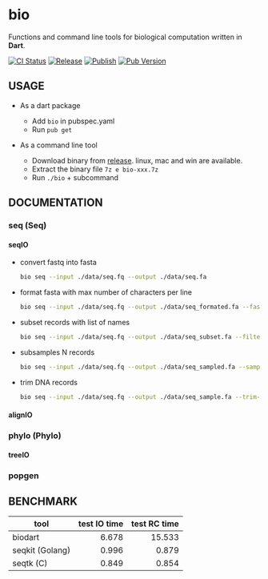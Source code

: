 # bio

Functions and command line tools for biological computation written in **Dart**.

[![CI Status](https://travis-ci.org/yech1990/biodart.svg?branch=master)](https://travis-ci.org/yech1990/biodart)
[![Release](https://github.com/yech1990/biodart/workflows/Release/badge.svg)](https://github.com/yech1990/biodart/actions)
[![Publish](https://github.com/yech1990/biodart/workflows/Publish/badge.svg)](https://github.com/yech1990/biodart/actions)
[![Pub Version](https://img.shields.io/pub/v/bio.svg)](https://pub.dev/packages/bio)

## USAGE

- As a dart package

  - Add `bio` in pubspec.yaml
  - Run `pub get`

- As a command line tool

  - Download binary from [release](https://github.com/yech1990/biodart/releases). linux, mac and win are available.
  - Extract the binary file `7z e bio-xxx.7z`
  - Run `./bio` + subcommand

## DOCUMENTATION

### seq (Seq)

#### seqIO

- convert fastq into fasta

  ```bash
  bio seq --input ./data/seq.fq --output ./data/seq.fa
  ```

- format fasta with max number of characters per line

  ```bash
  bio seq --input ./data/seq.fq --output ./data/seq_formated.fa --fasta-line-length 20
  ```

- subset records with list of names

  ```bash
  bio seq --input ./data/seq.fq --output ./data/seq_subset.fa --filter-names ./data/name.list
  ```

- subsamples N records

  ```bash
  bio seq --input ./data/seq.fq --output ./data/seq_sampled.fa --sample 2 --sample-seed 123
  ```

- trim DNA records

  ```bash
  bio seq --input ./data/seq.fq --output ./data/seq_sample.fa --trim-start 6 --trim-end 3
  ```

#### alignIO

### phylo (Phylo)

#### treeIO

### popgen

## BENCHMARK

| tool            | test IO time | test RC time |
| --------------- | -----------: | -----------: |
| biodart         |        6.678 |       15.533 |
| seqkit (Golang) |        0.996 |        0.879 |
| seqtk (C)       |        0.849 |        0.854 |

